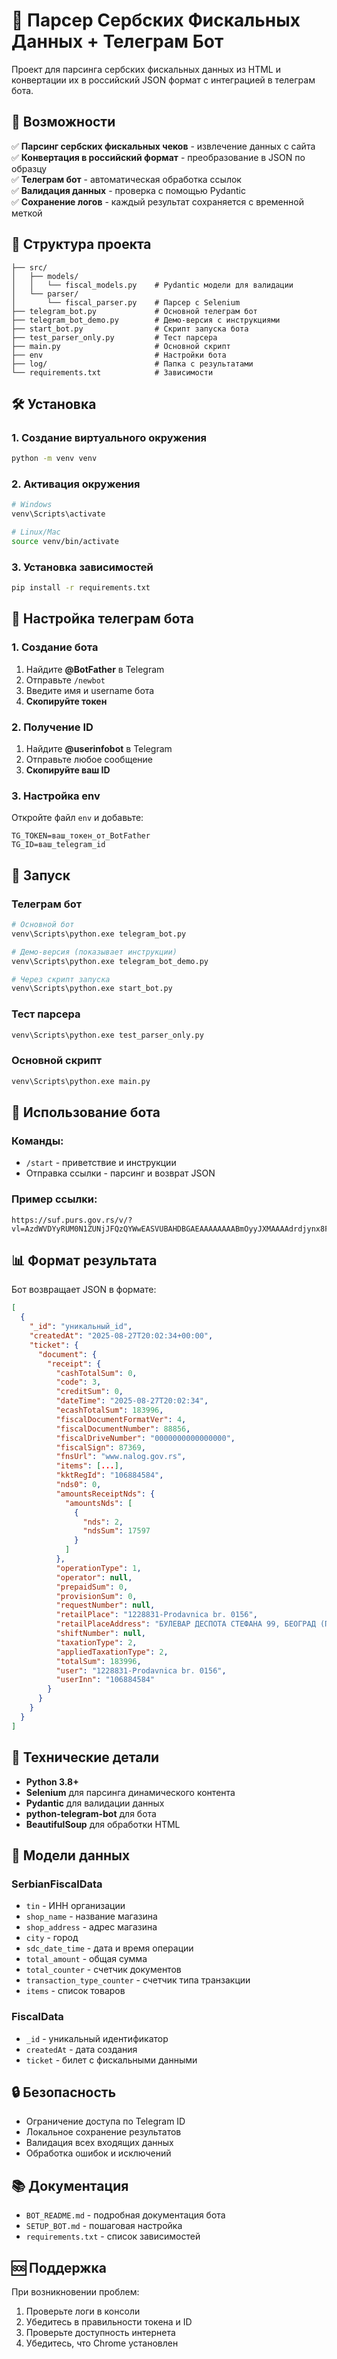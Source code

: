 # 🤖 Парсер Сербских Фискальных Данных + Телеграм Бот

Проект для парсинга сербских фискальных данных из HTML и конвертации их в российский JSON формат с интеграцией в телеграм бота.

## 🚀 Возможности

✅ **Парсинг сербских фискальных чеков** - извлечение данных с сайта  
✅ **Конвертация в российский формат** - преобразование в JSON по образцу  
✅ **Телеграм бот** - автоматическая обработка ссылок  
✅ **Валидация данных** - проверка с помощью Pydantic  
✅ **Сохранение логов** - каждый результат сохраняется с временной меткой  

## 📁 Структура проекта

```
├── src/
│   ├── models/
│   │   └── fiscal_models.py    # Pydantic модели для валидации
│   └── parser/
│       └── fiscal_parser.py    # Парсер с Selenium
├── telegram_bot.py             # Основной телеграм бот
├── telegram_bot_demo.py        # Демо-версия с инструкциями
├── start_bot.py                # Скрипт запуска бота
├── test_parser_only.py         # Тест парсера
├── main.py                     # Основной скрипт
├── env                         # Настройки бота
├── log/                        # Папка с результатами
└── requirements.txt            # Зависимости
```

## 🛠️ Установка

### 1. Создание виртуального окружения
```bash
python -m venv venv
```

### 2. Активация окружения
```bash
# Windows
venv\Scripts\activate

# Linux/Mac
source venv/bin/activate
```

### 3. Установка зависимостей
```bash
pip install -r requirements.txt
```

## 🤖 Настройка телеграм бота

### 1. Создание бота
1. Найдите **@BotFather** в Telegram
2. Отправьте `/newbot`
3. Введите имя и username бота
4. **Скопируйте токен**

### 2. Получение ID
1. Найдите **@userinfobot** в Telegram
2. Отправьте любое сообщение
3. **Скопируйте ваш ID**

### 3. Настройка env
Откройте файл `env` и добавьте:
```env
TG_TOKEN=ваш_токен_от_BotFather
TG_ID=ваш_telegram_id
```

## 🚀 Запуск

### Телеграм бот
```bash
# Основной бот
venv\Scripts\python.exe telegram_bot.py

# Демо-версия (показывает инструкции)
venv\Scripts\python.exe telegram_bot_demo.py

# Через скрипт запуска
venv\Scripts\python.exe start_bot.py
```

### Тест парсера
```bash
venv\Scripts\python.exe test_parser_only.py
```

### Основной скрипт
```bash
venv\Scripts\python.exe main.py
```

## 💬 Использование бота

### Команды:
- `/start` - приветствие и инструкции
- Отправка ссылки - парсинг и возврат JSON

### Пример ссылки:
```
https://suf.purs.gov.rs/v/?vl=AzdWVDYyRUM0N1ZUNjJFQzQYWwEASVUBAHDBGAEAAAAAAAABmOyyJXMAAAAdrdjynx8FFJ7vKJSEWHehCSexnfVJwleCdnX8WapD%2FVqiutLId1kOu75ZXt4Z%2Bsp4oPEXjlYGf0jXnO6%2FcXPw%2FPXq9hZr9uVlrxjhiEVvc44J3xYEaqN2AGIwBxT%2Bco7LOqgAfE6PBUeQlA49tC%2FCvCkGuiVwfXwQfXAHyhDIs3Q29%2FfrLFsGoTpXECXvyKW%2FAg%2BxTXUFlO1zSxraDy2PbDNA%2FYSEYknv0LxtxUxuMU6FUL0fOXGM%2BmXcfYzRkDkjomzsdpiFGzuN9nRThzv16Q4S%2B9aznut5Fb2LWB85BaH4y11GtXMwubfQNzsdUpJZObMDZXcRx4V8tefqUmGlai%2FgEeT6FSrjHMGEP62UgDtokyrzuCqNeMz6JkZuHxE%2FqkLxZnYGwGUx5nRpiGEME1UyLQNUcWFsQgkJiyvWL3FpZsuRjXahZiNM5glVo1bbeISMK8%2BO8BsTPSHAg0jZkGpvi9OOT4qY8T0Zf1OMG4BnVTNM28h5ZMqobV8pjydfj%2BJtvsaDuNdv5C4Nhj3IC%2BaLeQdLFoL%2FfkA2%2F50HWUCi8KWMLVQHwYbJftNfYjPhjlrmbgG3FuDTWPM%2Bakut5GIUu4D8d1wmpqgQBenYX2qnqmcWhfNQu%2FBHz1KhizKvh2NLz%2FjWWiPicWVVM8H2cdU%2BGy4qdKkdk0WKiEtK362QBJnPpz%2BiUEFBoR6osNg%3D
```

## 📊 Формат результата

Бот возвращает JSON в формате:
```json
[
  {
    "_id": "уникальный_id",
    "createdAt": "2025-08-27T20:02:34+00:00",
    "ticket": {
      "document": {
        "receipt": {
          "cashTotalSum": 0,
          "code": 3,
          "creditSum": 0,
          "dateTime": "2025-08-27T20:02:34",
          "ecashTotalSum": 183996,
          "fiscalDocumentFormatVer": 4,
          "fiscalDocumentNumber": 88856,
          "fiscalDriveNumber": "0000000000000000",
          "fiscalSign": 87369,
          "fnsUrl": "www.nalog.gov.rs",
          "items": [...],
          "kktRegId": "106884584",
          "nds0": 0,
          "amountsReceiptNds": {
            "amountsNds": [
              {
                "nds": 2,
                "ndsSum": 17597
              }
            ]
          },
          "operationType": 1,
          "operator": null,
          "prepaidSum": 0,
          "provisionSum": 0,
          "requestNumber": null,
          "retailPlace": "1228831-Prodavnica br. 0156",
          "retailPlaceAddress": "БУЛЕВАР ДЕСПОТА СТЕФАНА 99, БЕОГРАД (ПАЛИЛУЛА)",
          "shiftNumber": null,
          "taxationType": 2,
          "appliedTaxationType": 2,
          "totalSum": 183996,
          "user": "1228831-Prodavnica br. 0156",
          "userInn": "106884584"
        }
      }
    }
  }
]
```

## 🔧 Технические детали

- **Python 3.8+**
- **Selenium** для парсинга динамического контента
- **Pydantic** для валидации данных
- **python-telegram-bot** для бота
- **BeautifulSoup** для обработки HTML

## 📝 Модели данных

### SerbianFiscalData
- `tin` - ИНН организации
- `shop_name` - название магазина
- `shop_address` - адрес магазина
- `city` - город
- `sdc_date_time` - дата и время операции
- `total_amount` - общая сумма
- `total_counter` - счетчик документов
- `transaction_type_counter` - счетчик типа транзакции
- `items` - список товаров

### FiscalData
- `_id` - уникальный идентификатор
- `createdAt` - дата создания
- `ticket` - билет с фискальными данными

## 🔒 Безопасность

- Ограничение доступа по Telegram ID
- Локальное сохранение результатов
- Валидация всех входящих данных
- Обработка ошибок и исключений

## 📚 Документация

- `BOT_README.md` - подробная документация бота
- `SETUP_BOT.md` - пошаговая настройка
- `requirements.txt` - список зависимостей

## 🆘 Поддержка

При возникновении проблем:
1. Проверьте логи в консоли
2. Убедитесь в правильности токена и ID
3. Проверьте доступность интернета
4. Убедитесь, что Chrome установлен